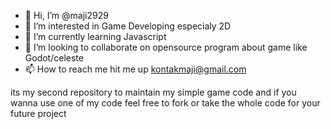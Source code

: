 - 👋 Hi, I’m @maji2929
- 👀 I’m interested in Game Developing especialy 2D
- 🌱 I’m currently learning Javascript
- 💞️ I’m looking to collaborate on opensource program about game like Godot/celeste
- 📫 How to reach me hit me up kontakmaji@gmail.com

its my second repository to maintain my simple game code and if you wanna use one of my code feel free to fork or take the whole code for your future project
